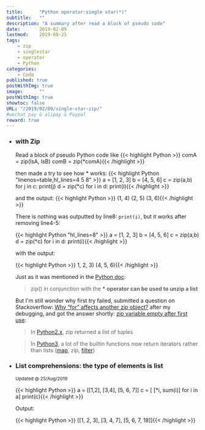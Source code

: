 ```yaml
---
title:      "Python operator:single star(*)"
subtitle:   ""
description: "A summary after read a block of pseudo code"
date:       2019-02-09
lastmod:    2019-08-25
tags:
    - zip
    - singlestar
    - operator
    - Python
categories:
    - Code
published: true
postWithImg: true
image:      ""
postWithImg: true
showtoc: false
URL: "/2019/02/09/single-star-zip/"
#wechat pay & alipay & Paypal
reward: true
---
```


- <h3>with Zip</h3>

    Read a block of pseudo Python code like
    {{< highlight Python >}}
comA = zip(lsA, lsB)
comB = zip(*comA){{< /highlight >}}

    then made a try to see how * works:
    {{< highlight Python "linenos=table,hl_lines=4 5 8" >}}
a = [1, 2, 3]
b = [4, 5, 6]
c = zip(a,b)
for j in c:
    print(j)
d = zip(*c)
for i in d:
    print(i){{< /highlight >}}

    and the output:
    {{< highlight Python >}}
(1, 4)
(2, 5)
(3, 6){{< /highlight >}}

    There is nothing was outputted by line8: ```print(i)```, but it works after removing line4-5:

    {{< highlight Python "hl_lines=8" >}}
a = [1, 2, 3]
b = [4, 5, 6]
c = zip(a,b)
d = zip(*c)
for i in d:
    print(i){{< /highlight >}}

    with the output:

    {{< highlight Python >}}
1, 2, 3)
(4, 5, 6){{< /highlight >}}

    Just as it was mentioned in the [Python doc](https://docs.python.org/3/library/functions.html#zip):

    > zip() in conjunction with the <strong>* operator can be used to unzip a list</strong>

    But I'm still wonder why first try failed, submitted a question on Stackoverflow: [Why “for” affects another zip object?](https://stackoverflow.com/questions/54592039/why-for-affects-another-zip-object) after my debugging, and got the answer shortly: [zip variable empty after first use](https://stackoverflow.com/questions/17777219/zip-variable-empty-after-first-use?answertab=active#tab-top):

    > In [Python2.x](https://docs.python.org/2/library/functions.html#zip), zip returned a list of tuples

    > In [Python3](https://docs.python.org/3/library/functions.html#zip), a lot of the builtin functions now return iterators rather than lists ([map](https://docs.python.org/3/library/functions.html#map), zip, [filter](https://docs.python.org/3/library/functions.html#filter))

- <h3> List comprehensions: the type of elements is list</h3>

    <small>Updated @ 25/Aug/2019</small>

    {{< highlight Python >}}
a = [[1,2], [3,4], [5, 6, 7]]
c  = [ [*i, sum(i)] for i in a]
print(c){{< /highlight >}}

    Output:

    {{< highlight Python >}}
[[1, 2, 3], [3, 4, 7], [5, 6, 7, 18]]{{< /highlight >}}
